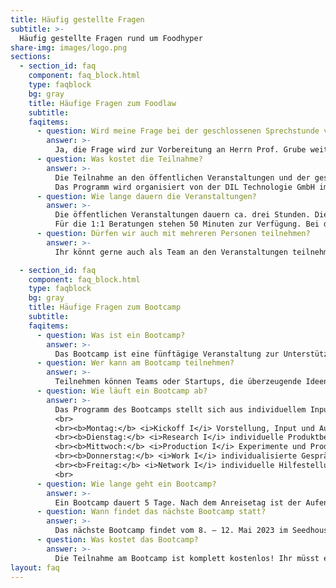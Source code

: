 ```yaml
---
title: Häufig gestellte Fragen
subtitle: >-
  Häufig gestellte Fragen rund um Foodhyper
share-img: images/logo.png
sections:
  - section_id: faq
    component: faq_block.html
    type: faqblock
    bg: gray
    title: Häufige Fragen zum Foodlaw
    subtitle:
    faqitems:
      - question: Wird meine Frage bei der geschlossenen Sprechstunde vertraulich behandelt?
        answer: >-
          Ja, die Frage wird zur Vorbereitung an Herrn Prof. Grube weitergegeben. Er unterliegt der anwaltlichen Schweigepflicht. Die Inhalte der Beratung werden nicht weitergegeben.
      - question: Was kostet die Teilnahme?
        answer: >-
          Die Teilnahme an den öffentlichen Veranstaltungen und der geschlossenen Sprechstunde ist kostenlos.
          Das Programm wird organisiert von der DIL Technologie GmbH im Auftrag von Startup Niedersachsen.
      - question: Wie lange dauern die Veranstaltungen?
        answer: >-
          Die öffentlichen Veranstaltungen dauern ca. drei Stunden. Dies beinhaltet auch eine umfangreiche Q&A Session.  
          Für die 1:1 Beratungen stehen 50 Minuten zur Verfügung. Bei den Terminen ist das FoodHyper Team vor Ort und steht gerne für Fragen zu unseren Aktivitäten und Startup-Förderung in Niedersachsen zur Verfügung.    
      - question: Dürfen wir auch mit mehreren Personen teilnehmen?
        answer: >-
          Ihr könnt gerne auch als Team an den Veranstaltungen teilnehmen. Gebt uns für eine bessere Planung nur im Vorfeld Bescheid mit wie vielen Personen ihr vor Ort seid. Bei Onlineveranstaltungen ist dies auch ohne Absprache möglich.

  - section_id: faq
    component: faq_block.html
    type: faqblock
    bg: gray
    title: Häufige Fragen zum Bootcamp
    subtitle:
    faqitems:
      - question: Was ist ein Bootcamp?
        answer: >-
          Das Bootcamp ist eine fünftägige Veranstaltung zur Unterstützung in der Konkretisierung des Geschäftsmodells. Durch den Zugang zum hochtechnologischen Technikum des DIL sowie dem Startup-Ökosystem des Seedhouse bekommen die Teams die Chance ihre Idee voranzutreiben.
      - question: Wer kann am Bootcamp teilnehmen?
        answer: >-
          Teilnehmen können Teams oder Startups, die überzeugende Ideen/ Prototypen für Innovationen im Lebensmittelsektor mitbringen.
      - question: Wie läuft ein Bootcamp ab?
        answer: >-
          Das Programm des Bootcamps stellt sich aus individuellem Input verschiedenster Bereiche zusammen. Konkret sieht der Ablauf folgendermaßen aus:
          <br>
          <br><b>Montag:</b> <i>Kickoff I</i> Vorstellung, Input und Austausch zu Food-Trends, Lessons Learned, u.v.m., Kennenlernen der Teilnehmer\*innen
          <br><b>Dienstag:</b> <i>Research I</i> individuelle Produktberatung mit Experten des DIL  
          <br><b>Mittwoch:</b> <i>Production I</i> Experimente und Produktion zur Entwicklung und Optimierung der Produktidee am DIL 
          <br><b>Donnerstag:</b> <i>Work I</i> individualisierte Gesprächen mit Expert\*innen zu den Themen: Food-Legal / Novel Food, Netzwerk, Marketing, Storytelling, Produktentwicklung, Investment, VC und Business Angels u.v.m. 
          <br><b>Freitag:</b> <i>Network I</i> individuelle Hilfestellungen, Pitch-Event mit anschließender Verkostung vor Vertreter\*innen namenhafter Unternehmen aus dem Food-Bereich, Matchmaking sowie wertvolles Feedback bei anschließendem Netzwerken
          <br>
      - question: Wie lange geht ein Bootcamp?
        answer: >-
          Ein Bootcamp dauert 5 Tage. Nach dem Anreisetag ist der Aufenthalt auf zwei Tage im Seedhouse (Osnabrück) und zwei Tage im DIL (Quakenbrück) gesplittet.
      - question: Wann findet das nächste Bootcamp statt?
        answer: >-
          Das nächste Bootcamp findet vom 8. – 12. Mai 2023 im Seedhouse (Osnabrück) und im DIL (Quakenbrück) statt.
      - question: Was kostet das Bootcamp?
        answer: >-
          Die Teilnahme am Bootcamp ist komplett kostenlos! Ihr müsst euch nur um eure An- und Abreise kümmern, wir erledigen den Rest (Unterkunft, Verpflegung, Transfer Osnabrück-Quakenbrück).
layout: faq
---
```




